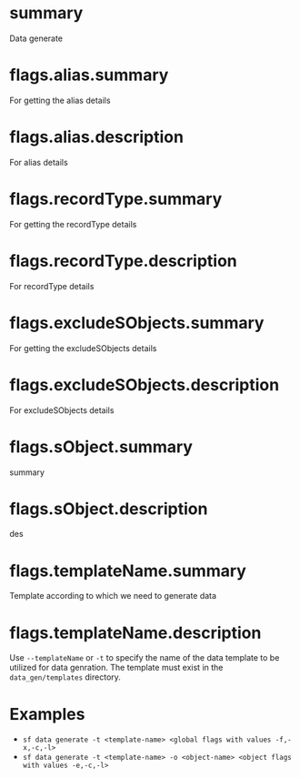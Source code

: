 # summary

Data generate

# flags.alias.summary

For getting the alias details

# flags.alias.description

For alias details 

# flags.recordType.summary

For getting the recordType details

# flags.recordType.description

For recordType details 

# flags.excludeSObjects.summary

For getting the excludeSObjects details

# flags.excludeSObjects.description

For excludeSObjects details 

# flags.sObject.summary

summary

# flags.sObject.description

des

# flags.templateName.summary

Template according to which we need to generate data

# flags.templateName.description

Use `--templateName` or `-t` to specify the name of the data template to be utilized for data genration. The template must exist in the `data_gen/templates` directory.

# Examples

- `sf data generate -t <template-name> <global flags with values -f,-x,-c,-l>`
- `sf data generate -t <template-name> -o <object-name> <object flags with values -e,-c,-l>`
